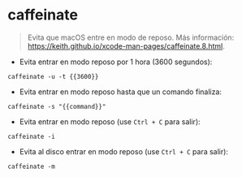 # caffeinate

> Evita que macOS entre en modo de reposo.
> Más información: <https://keith.github.io/xcode-man-pages/caffeinate.8.html>.

- Evita entrar en modo reposo por 1 hora (3600 segundos):

`caffeinate -u -t {{3600}}`

- Evita entrar en modo reposo hasta que un comando finaliza:

`caffeinate -s "{{command}}"`

- Evita entrar en modo reposo (use `Ctrl + C` para salir):

`caffeinate -i`

- Evita al disco entrar en modo reposo (use `Ctrl + C` para salir):

`caffeinate -m`
